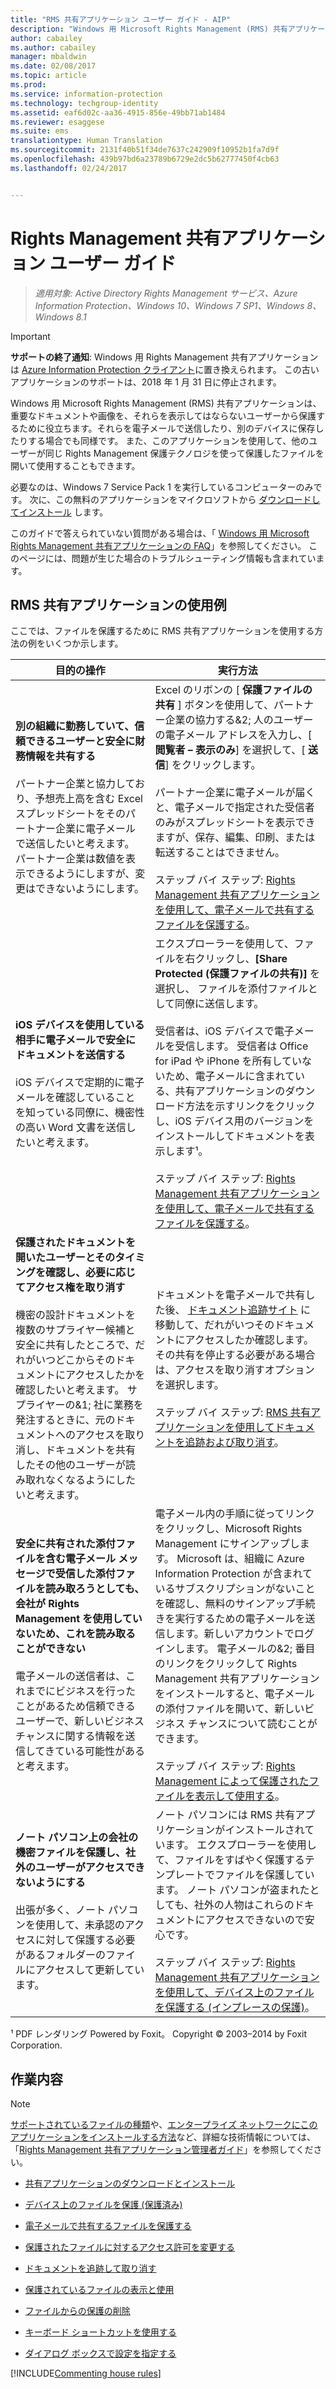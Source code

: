 ```yaml
---
title: "RMS 共有アプリケーション ユーザー ガイド - AIP"
description: "Windows 用 Microsoft Rights Management (RMS) 共有アプリケーションは、重要なドキュメントや画像を、それらを表示してはならないユーザーから保護するために役立ちます。それらを電子メールで送信したり、別のデバイスに保存したりする場合でも同様です。"
author: cabailey
ms.author: cabailey
manager: mbaldwin
ms.date: 02/08/2017
ms.topic: article
ms.prod: 
ms.service: information-protection
ms.technology: techgroup-identity
ms.assetid: eaf6d02c-aa36-4915-856e-49bb71ab1484
ms.reviewer: esaggese
ms.suite: ems
translationtype: Human Translation
ms.sourcegitcommit: 2131f40b51f34de7637c242909f10952b1fa7d9f
ms.openlocfilehash: 439b97bd6a23789b6729e2dc5b62777450f4cb63
ms.lasthandoff: 02/24/2017


---
```


# <a name="rights-management-sharing-application-user-guide"></a>Rights Management 共有アプリケーション ユーザー ガイド

>*適用対象: Active Directory Rights Management サービス、Azure Information Protection、Windows 10、Windows 7 SP1、Windows 8、Windows 8.1*

> [!IMPORTANT]
> **サポートの終了通知**: Windows 用 Rights Management 共有アプリケーションは [Azure Information Protection クライアント](aip-client.md)に置き換えられます。 この古いアプリケーションのサポートは、2018 年 1 月 31 日に停止されます。 

Windows 用 Microsoft Rights Management (RMS) 共有アプリケーションは、重要なドキュメントや画像を、それらを表示してはならないユーザーから保護するために役立ちます。それらを電子メールで送信したり、別のデバイスに保存したりする場合でも同様です。 また、このアプリケーションを使用して、他のユーザーが同じ Rights Management 保護テクノロジを使って保護したファイルを開いて使用することもできます。

必要なのは、Windows 7 Service Pack 1 を実行しているコンピューターのみです。 次に、この無料のアプリケーションをマイクロソフトから [ダウンロードしてインストール](http://go.microsoft.com/fwlink/?LinkId=303970) します。

このガイドで答えられていない質問がある場合は、「 [Windows 用 Microsoft Rights Management 共有アプリケーションの FAQ](http://go.microsoft.com/fwlink/?LinkId=303971)」を参照してください。 このページには、問題が生じた場合のトラブルシューティング情報も含まれています。

## <a name="examples-for-using-the-rms-sharing-application"></a>RMS 共有アプリケーションの使用例
ここでは、ファイルを保護するために RMS 共有アプリケーションを使用する方法の例をいくつか示します。

|目的の操作|実行方法|
|----------------|------------------|
|**別の組織に勤務していて、信頼できるユーザーと安全に財務情報を共有する**<br /><br />パートナー企業と協力しており、予想売上高を含む Excel スプレッドシートをそのパートナー企業に電子メールで送信したいと考えます。 パートナー企業は数値を表示できるようにしますが、変更はできないようにします。|Excel のリボンの [ **保護ファイルの共有** ] ボタンを使用して、パートナー企業の協力する&2; 人のユーザーの電子メール アドレスを入力し、[ **閲覧者 – 表示のみ**] を選択して、[ **送信**] をクリックします。<br /><br />パートナー企業に電子メールが届くと、電子メールで指定された受信者のみがスプレッドシートを表示できますが、保存、編集、印刷、または転送することはできません。<br /><br />ステップ バイ ステップ: [Rights Management 共有アプリケーションを使用して、電子メールで共有するファイルを保護する](sharing-app-protect-by-email.md)。|
|**iOS デバイスを使用している相手に電子メールで安全にドキュメントを送信する**<br /><br />iOS デバイスで定期的に電子メールを確認していることを知っている同僚に、機密性の高い Word 文書を送信したいと考えます。|エクスプローラーを使用して、ファイルを右クリックし、**[Share Protected (保護ファイルの共有)]** を選択し、 ファイルを添付ファイルとして同僚に送信します。<br /><br />受信者は、iOS デバイスで電子メールを受信します。 受信者は Office for iPad や iPhone を所有していないため、電子メールに含まれている、共有アプリケーションのダウンロード方法を示すリンクをクリックし、iOS デバイス用のバージョンをインストールしてドキュメントを表示します¹。<br /><br />ステップ バイ ステップ: [Rights Management 共有アプリケーションを使用して、電子メールで共有するファイルを保護する](sharing-app-protect-by-email.md)。|
|**保護されたドキュメントを開いたユーザーとそのタイミングを確認し、必要に応じてアクセス権を取り消す**<br /><br />機密の設計ドキュメントを複数のサプライヤー候補と安全に共有したところで、だれがいつどこからそのドキュメントにアクセスしたかを確認したいと考えます。 サプライヤーの&1; 社に業務を発注するときに、元のドキュメントへのアクセスを取り消し、ドキュメントを共有したその他のユーザーが読み取れなくなるようにしたいと考えます。|ドキュメントを電子メールで共有した後、 [ドキュメント追跡サイト](http://go.microsoft.com/fwlink/?LinkId=529562) に移動して、だれがいつそのドキュメントにアクセスしたか確認します。 その共有を停止する必要がある場合は、アクセスを取り消すオプションを選択します。<br /><br />ステップ バイ ステップ: [RMS 共有アプリケーションを使用してドキュメントを追跡および取り消す](sharing-app-track-revoke.md)。|
|**安全に共有された添付ファイルを含む電子メール メッセージで受信した添付ファイルを読み取ろうとしても、会社が Rights Management を使用していないため、これを読み取ることができない**<br /><br />電子メールの送信者は、これまでにビジネスを行ったことがあるため信頼できるユーザーで、新しいビジネス チャンスに関する情報を送信してきている可能性があると考えます。|電子メール内の手順に従ってリンクをクリックし、Microsoft Rights Management にサインアップします。 Microsoft は、組織に Azure Information Protection が含まれているサブスクリプションがないことを確認し、無料のサインアップ手続きを実行するための電子メールを送信します。新しいアカウントでログインします。 電子メールの&2; 番目のリンクをクリックして Rights Management 共有アプリケーションをインストールすると、電子メールの添付ファイルを開いて、新しいビジネス チャンスについて読むことができます。<br /><br />ステップ バイ ステップ: [Rights Management によって保護されたファイルを表示して使用する](sharing-app-view-use-files.md)。|
|**ノート パソコン上の会社の機密ファイルを保護し、社外のユーザーがアクセスできないようにする**<br /><br />出張が多く、ノート パソコンを使用して、未承認のアクセスに対して保護する必要があるフォルダーのファイルにアクセスして更新しています。|ノート パソコンには RMS 共有アプリケーションがインストールされています。 エクスプローラーを使用して、ファイルをすばやく保護するテンプレートでファイルを保護しています。 ノート パソコンが盗まれたとしても、社外の人物はこれらのドキュメントにアクセスできないので安心です。<br /><br />ステップ バイ ステップ: [Rights Management 共有アプリケーションを使用して、デバイス上のファイルを保護する &#40;インプレースの保護&#41;](sharing-app-protect-in-place.md)。|
¹ PDF レンダリング Powered by Foxit。 Copyright © 2003–2014 by Foxit Corporation.

## <a name="what-do-you-want-to-do"></a>作業内容
> [!NOTE]
> [サポートされているファイルの種類](sharing-app-admin-guide-technical.md#supported-file-types-and-file-name-extensions)や、[エンタープライズ ネットワークにこのアプリケーションをインストールする方法](sharing-app-admin-guide.md#automatic-deployment-for-the-microsoft-rights-management-sharing-application)など、詳細な技術情報については、「[Rights Management 共有アプリケーション管理者ガイド](sharing-app-admin-guide.md)」を参照してください。

- [共有アプリケーションのダウンロードとインストール](install-sharing-app.md)

- [デバイス上のファイルを保護 (保護済み)](sharing-app-protect-in-place.md)

- [電子メールで共有するファイルを保護する](sharing-app-protect-by-email.md)

- [保護されたファイルに対するアクセス許可を変更する](sharing-app-reprotect-files.md)

- [ドキュメントを追跡して取り消す](sharing-app-track-revoke.md)

- [保護されているファイルの表示と使用](sharing-app-view-use-files.md)

- [ファイルからの保護の削除](sharing-app-remove-protection.md)

- [キーボード ショートカットを使用する](sharing-app-keyboard-shortcuts.md)

- [ダイアログ ボックスで設定を指定する](sharing-app-dialog-box.md)

[!INCLUDE[Commenting house rules](../includes/houserules.md)]



